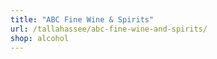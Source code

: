 ```yaml
---
title: "ABC Fine Wine & Spirits"
url: /tallahassee/abc-fine-wine-and-spirits/
shop: alcohol
---
```

